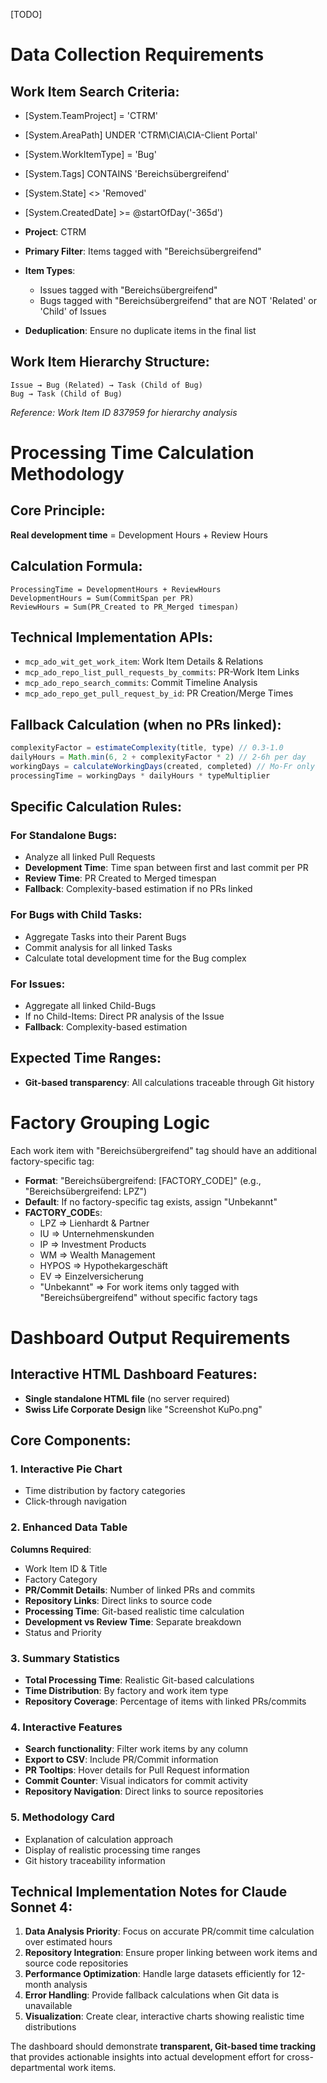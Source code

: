 [TODO]











# Data Collection Requirements

## Work Item Search Criteria:
- [System.TeamProject] = 'CTRM'
- [System.AreaPath] UNDER 'CTRM\CIA\CIA-Client Portal'
- [System.WorkItemType] = 'Bug'
- [System.Tags] CONTAINS 'Bereichsübergreifend'
- [System.State] <> 'Removed'
- [System.CreatedDate] >= @startOfDay('-365d')


- **Project**: CTRM
- **Primary Filter**: Items tagged with "Bereichsübergreifend"
- **Item Types**:
  - Issues tagged with "Bereichsübergreifend"
  - Bugs tagged with "Bereichsübergreifend" that are NOT 'Related' or 'Child' of Issues
- **Deduplication**: Ensure no duplicate items in the final list

## Work Item Hierarchy Structure:
```
Issue → Bug (Related) → Task (Child of Bug)
Bug → Task (Child of Bug)
```
*Reference: Work Item ID 837959 for hierarchy analysis*

# Processing Time Calculation Methodology

## Core Principle:
**Real development time** = Development Hours + Review Hours

## Calculation Formula:
```
ProcessingTime = DevelopmentHours + ReviewHours
DevelopmentHours = Sum(CommitSpan per PR)
ReviewHours = Sum(PR_Created to PR_Merged timespan)
```
## Technical Implementation APIs:
- `mcp_ado_wit_get_work_item`: Work Item Details & Relations
- `mcp_ado_repo_list_pull_requests_by_commits`: PR-Work Item Links
- `mcp_ado_repo_search_commits`: Commit Timeline Analysis
- `mcp_ado_repo_get_pull_request_by_id`: PR Creation/Merge Times

## Fallback Calculation (when no PRs linked):
```javascript
complexityFactor = estimateComplexity(title, type) // 0.3-1.0
dailyHours = Math.min(6, 2 + complexityFactor * 2) // 2-6h per day
workingDays = calculateWorkingDays(created, completed) // Mo-Fr only
processingTime = workingDays * dailyHours * typeMultiplier
```

## Specific Calculation Rules:

### For Standalone Bugs:
- Analyze all linked Pull Requests
- **Development Time**: Time span between first and last commit per PR
- **Review Time**: PR Created to Merged timespan
- **Fallback**: Complexity-based estimation if no PRs linked

### For Bugs with Child Tasks:
- Aggregate Tasks into their Parent Bugs
- Commit analysis for all linked Tasks
- Calculate total development time for the Bug complex

### For Issues:
- Aggregate all linked Child-Bugs
- If no Child-Items: Direct PR analysis of the Issue
- **Fallback**: Complexity-based estimation

## Expected Time Ranges:
- **Git-based transparency**: All calculations traceable through Git history

# Factory Grouping Logic

Each work item with "Bereichsübergreifend" tag should have an additional factory-specific tag:
- **Format**: "Bereichsübergreifend: [FACTORY_CODE]" (e.g., "Bereichsübergreifend: LPZ")
- **Default**: If no factory-specific tag exists, assign "Unbekannt"
- **FACTORY_CODE**s: 
  - LPZ => Lienhardt & Partner
  - IU => Unternehmenskunden  
  - IP => Investment Products
  - WM => Wealth Management
  - HYPOS => Hypothekargeschäft
  - EV => Einzelversicherung
  - "Unbekannt" => For work items only tagged with "Bereichsübergreifend" without specific factory tags

# Dashboard Output Requirements

## Interactive HTML Dashboard Features:
- **Single standalone HTML file** (no server required)
- **Swiss Life Corporate Design** like "Screenshot KuPo.png"

## Core Components:

### 1. Interactive Pie Chart
- Time distribution by factory categories
- Click-through navigation

### 2. Enhanced Data Table
**Columns Required**:
- Work Item ID & Title
- Factory Category
- **PR/Commit Details**: Number of linked PRs and commits
- **Repository Links**: Direct links to source code
- **Processing Time**: Git-based realistic time calculation
- **Development vs Review Time**: Separate breakdown
- Status and Priority

### 3. Summary Statistics
- **Total Processing Time**: Realistic Git-based calculations
- **Time Distribution**: By factory and work item type
- **Repository Coverage**: Percentage of items with linked PRs/commits

### 4. Interactive Features
- **Search functionality**: Filter work items by any column
- **Export to CSV**: Include PR/Commit information
- **PR Tooltips**: Hover details for Pull Request information
- **Commit Counter**: Visual indicators for commit activity
- **Repository Navigation**: Direct links to source repositories

### 5. Methodology Card
- Explanation of calculation approach
- Display of realistic processing time ranges
- Git history traceability information

## Technical Implementation Notes for Claude Sonnet 4:

1. **Data Analysis Priority**: Focus on accurate PR/commit time calculation over estimated hours
2. **Repository Integration**: Ensure proper linking between work items and source code repositories  
3. **Performance Optimization**: Handle large datasets efficiently for 12-month analysis
4. **Error Handling**: Provide fallback calculations when Git data is unavailable
5. **Visualization**: Create clear, interactive charts showing realistic time distributions

The dashboard should demonstrate **transparent, Git-based time tracking** that provides actionable insights into actual development effort for cross-departmental work items.

